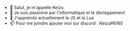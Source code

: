 - 👋 Salut, je m'appelle Keizu
- 👀 Je suis passioné par l'informatique et le dévloppement
- 🌱 J'apprends actuellement le JS et le Lua
- 📫 Pour me joindre ajouter moi sur discord : Keizu#6160
